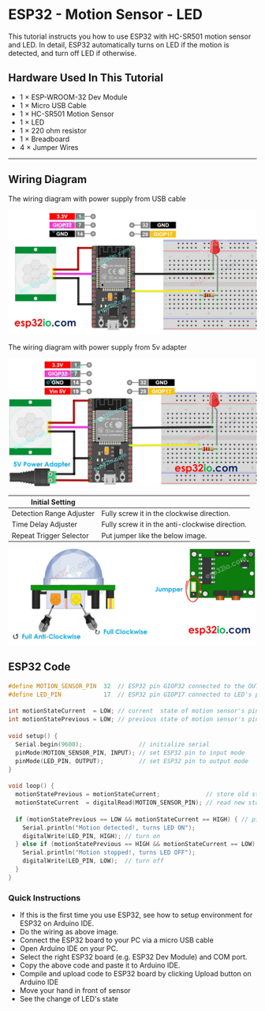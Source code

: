 # ESP32 - Motion Sensor - LED

This tutorial instructs you how to use ESP32 with HC-SR501 motion sensor and LED. In detail, ESP32 automatically turns on LED if the motion is detected, and turn off LED if otherwise.

## Hardware Used In This Tutorial

  * 1	×	ESP-WROOM-32 Dev Module	
  * 1	×	Micro USB Cable	
  * 1	×	HC-SR501 Motion Sensor	
  * 1	×	LED	
  * 1	×	220 ohm resistor	
  * 1	×	Breadboard	
  * 4	×	Jumper Wires

---

## Wiring Diagram

The wiring diagram with power supply from USB cable

![](figs/fig_2_1.jpg)

The wiring diagram with power supply from 5v adapter

![](figs/fig_2_2.jpg)

| Initial Setting           |                                            |
| ----------------------    | -------------------                        |
| Detection Range Adjuster  | Fully screw it in the clockwise direction. |
| Time Delay Adjuster       | Fully screw it in the anti-clockwise direction. |
| Repeat Trigger Selector   | Put jumper like the below image.           |

![](figs/fig_1_5.jpg)

## ESP32 Code

```c++
#define MOTION_SENSOR_PIN  32  // ESP32 pin GIOP32 connected to the OUTPUT pin of motion sensor
#define LED_PIN            17  // ESP32 pin GIOP17 connected to LED's pin

int motionStateCurrent  = LOW; // current  state of motion sensor's pin
int motionStatePrevious = LOW; // previous state of motion sensor's pin

void setup() {
  Serial.begin(9600);                // initialize serial
  pinMode(MOTION_SENSOR_PIN, INPUT); // set ESP32 pin to input mode
  pinMode(LED_PIN, OUTPUT);          // set ESP32 pin to output mode
}

void loop() {
  motionStatePrevious = motionStateCurrent;             // store old state
  motionStateCurrent  = digitalRead(MOTION_SENSOR_PIN); // read new state

  if (motionStatePrevious == LOW && motionStateCurrent == HIGH) { // pin state change: LOW -> HIGH
    Serial.println("Motion detected!, turns LED ON");
    digitalWrite(LED_PIN, HIGH); // turn on
  } else if (motionStatePrevious == HIGH && motionStateCurrent == LOW) { // pin state change: HIGH -> LOW
    Serial.println("Motion stopped!, turns LED OFF");
    digitalWrite(LED_PIN, LOW);  // turn off
  }
}

```

### Quick Instructions

   * If this is the first time you use ESP32, see how to setup environment for ESP32 on Arduino IDE.
   * Do the wiring as above image.
   * Connect the ESP32 board to your PC via a micro USB cable
   * Open Arduino IDE on your PC.
   * Select the right ESP32 board (e.g. ESP32 Dev Module) and COM port.
   * Copy the above code and paste it to Arduino IDE.
   * Compile and upload code to ESP32 board by clicking Upload button on Arduino IDE
   * Move your hand in front of sensor
   * See the change of LED's state

